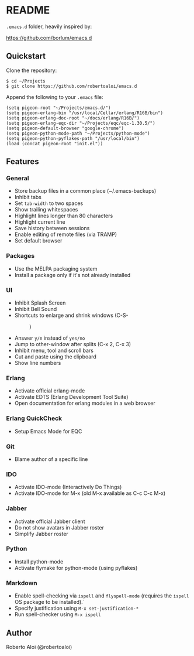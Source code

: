 # README

`.emacs.d` folder, heavily inspired by:

https://github.com/borlum/emacs.d

## Quickstart

Clone the repository:

```
$ cd ~/Projects
$ git clone https://github.com/robertoaloi/emacs.d
```

Append the following to your `.emacs` file:

```
(setq pigeon-root "~/Projects/emacs.d/")
(setq pigeon-erlang-bin "/usr/local/Cellar/erlang/R16B/bin")
(setq pigeon-erlang-doc-root "~/docs/erlang/R16B/")
(setq pigeon-erlang-eqc-dir "~/Projects/eqc/eqc-1.30.5/")
(setq pigeon-default-browser "google-chrome")
(setq pigeon-python-mode-path "~/Projects/python-mode")
(setq pigeon-python-pyflakes-path "/usr/local/bin")
(load (concat pigeon-root "init.el"))
```

## Features

### General

* Store backup files in a common place (~/.emacs-backups)
* Inhibit tabs
* Set `tab-width` to two spaces
* Show trailing whitespaces
* Highlight lines longer than 80 characters
* Highlight current line
* Save history between sessions
* Enable editing of remote files (via TRAMP)
* Set default browser

### Packages

* Use the MELPA packaging system
* Install a package only if it's not already installed

### UI

* Inhibit Splash Screen
* Inhibit Bell Sound
* Shortcuts to enlarge and shrink windows (C-S-<dir>)
* Answer `y/n` instead of `yes/no`
* Jump to other-window after splits (C-x 2, C-x 3)
* Inhibit menu, tool and scroll bars
* Cut and paste using the clipboard
* Show line numbers

### Erlang

* Activate official erlang-mode
* Activate EDTS (Erlang Development Tool Suite)
* Open documentation for erlang modules in a web browser

### Erlang QuickCheck

* Setup Emacs Mode for EQC

### Git

* Blame author of a specific line

### IDO

* Activate IDO-mode (Interactively Do Things)
* Activate IDO-mode for M-x (old M-x available as C-c C-c M-x)

### Jabber

* Activate official Jabber client
* Do not show avatars in Jabber roster
* Simplify Jabber roster

### Python

* Install python-mode
* Activate flymake for python-mode (using pyflakes)

### Markdown

* Enable spell-checking via `ispell` and `flyspell-mode` (requires the
  `ispell` OS package to be installed).`
* Specify justification using `M-x set-justification-*`
* Run spell-checker using `M-x ispell`

## Author

Roberto Aloi (@robertoaloi)
